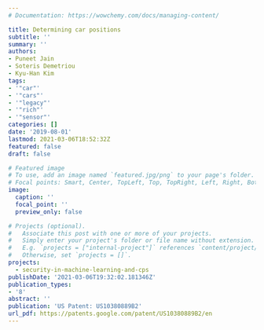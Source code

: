 ```yaml
---
# Documentation: https://wowchemy.com/docs/managing-content/

title: Determining car positions
subtitle: ''
summary: ''
authors:
- Puneet Jain
- Soteris Demetriou
- Kyu-Han Kim
tags:
- '"car"'
- '"cars"'
- '"legacy"'
- '"rich"'
- '"sensor"'
categories: []
date: '2019-08-01'
lastmod: 2021-03-06T18:52:32Z
featured: false
draft: false

# Featured image
# To use, add an image named `featured.jpg/png` to your page's folder.
# Focal points: Smart, Center, TopLeft, Top, TopRight, Left, Right, BottomLeft, Bottom, BottomRight.
image:
  caption: ''
  focal_point: ''
  preview_only: false

# Projects (optional).
#   Associate this post with one or more of your projects.
#   Simply enter your project's folder or file name without extension.
#   E.g. `projects = ["internal-project"]` references `content/project/deep-learning/index.md`.
#   Otherwise, set `projects = []`.
projects:
  - security-in-machine-learning-and-cps
publishDate: '2021-03-06T19:32:02.181346Z'
publication_types:
- '8'
abstract: ''
publication: 'US Patent: US10380889B2'
url_pdf: https://patents.google.com/patent/US10380889B2/en
---
```


